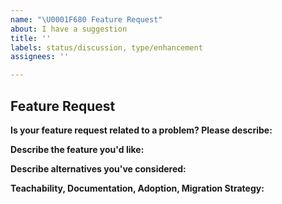 ```yaml
---
name: "\U0001F680 Feature Request"
about: I have a suggestion
title: ''
labels: status/discussion, type/enhancement
assignees: ''

---
```


## Feature Request

**Is your feature request related to a problem? Please describe:**

<!-- A clear and concise description of what the problem is. Ex. I'm always frustrated when [...] -->

**Describe the feature you'd like:**

<!-- A clear and concise description of what you want to happen. -->

**Describe alternatives you've considered:**

<!-- A clear and concise description of any alternative solutions or features you've considered. -->

**Teachability, Documentation, Adoption, Migration Strategy:**

<!-- If you can, explain some scenarios how users might use this, situations it would be helpful in. Any API designs, mockups, or diagrams are also helpful. -->
